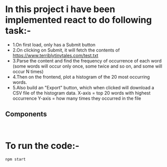 # In this project i have been implemented react to do following task:- 

* 1.On first load, only has a Submit button
* 2.On clicking on Submit, it will fetch the contents of https://www.terriblytinytales.com/test.txt
* 3.Parse the content and find the frequency of occurrence of each word (some words will occur only once, some   twice and so on, and some will occur N times)
* 4.Then on the frontend, plot a histogram of the 20 most occurring words.
* 5.Also build an "Export" button, which when clicked will download a CSV file of the histogram data.
X-axis = top 20 words with highest occurrence Y-axis = how many times they occurred in the file



## Components

```

```



```

```


# To run the code:-

```
npm start
```










